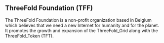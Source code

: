 ## ThreeFold Foundation (TFF)

The ThreeFold Foundation is a non-profit organization based in Belgium which believes that we need a new Internet for humanity and for the planet. It promotes the growth and expansion of the ThreeFold_Grid along with the ThreeFold_Token (TFT).
